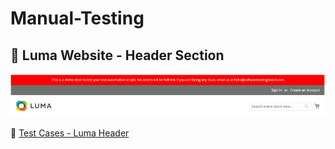 # Manual-Testing
## 🧭 Luma Website - Header Section

![Luma Header](images/luma-header.png)

📄 [Test Cases - Luma Header](https://docs.google.com/spreadsheets/d/18oU5BI8QlayV21fE81bv66z0rTTs8bH6/edit?usp=drive_link)

